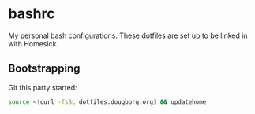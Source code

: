 bashrc
======

My personal bash configurations. These dotfiles are set up to be linked in with Homesick.

Bootstrapping
------------
Git this party started:

```bash
source <(curl -fsSL dotfiles.dougborg.org) && updatehome
```
